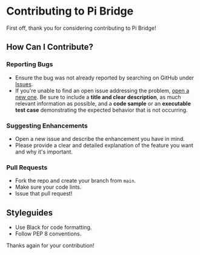 # Contributing to Pi Bridge

First off, thank you for considering contributing to Pi Bridge!

## How Can I Contribute?

### Reporting Bugs
- Ensure the bug was not already reported by searching on GitHub under [Issues](https://github.com/your-username/pi-shell/issues).
- If you're unable to find an open issue addressing the problem, [open a new one](https://github.com/your-username/pi-shell/issues/new). Be sure to include a **title and clear description**, as much relevant information as possible, and a **code sample** or an **executable test case** demonstrating the expected behavior that is not occurring.

### Suggesting Enhancements
- Open a new issue and describe the enhancement you have in mind.
- Please provide a clear and detailed explanation of the feature you want and why it's important.

### Pull Requests
- Fork the repo and create your branch from `main`.
- Make sure your code lints.
- Issue that pull request!

## Styleguides
- Use Black for code formatting.
- Follow PEP 8 conventions.

Thanks again for your contribution!
